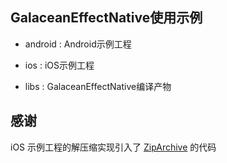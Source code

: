 ## GalaceanEffectNative使用示例

- android : Android示例工程

- ios : iOS示例工程

- libs : GalaceanEffectNative编译产物

## 感谢

iOS 示例工程的解压缩实现引入了 [ZipArchive](https://github.com/ZipArchive/ZipArchive) 的代码
